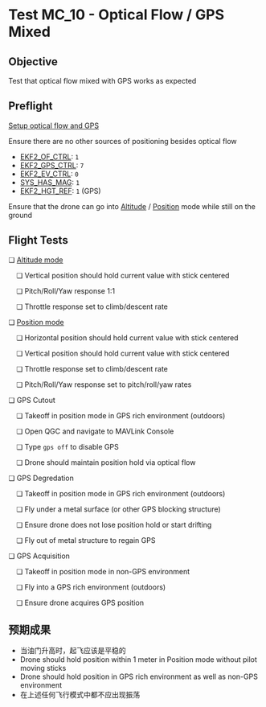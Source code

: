 # Test MC_10 - Optical Flow / GPS Mixed

## Objective

Test that optical flow mixed with GPS works as expected

## Preflight

[Setup optical flow and GPS](../sensor/optical_flow.md)

Ensure there are no other sources of positioning besides optical flow

- [EKF2_OF_CTRL](../advanced_config/parameter_reference.md#EKF2_OF_CTRL): `1`
- [EKF2_GPS_CTRL](../advanced_config/parameter_reference.md#EKF2_GPS_CTRL): `7`
- [EKF2_EV_CTRL](../advanced_config/parameter_reference.md#EKF2_EV_CTRL): `0`
- [SYS_HAS_MAG](../advanced_config/parameter_reference.md#SYS_HAS_MAG): `1`
- [EKF2_HGT_REF](../advanced_config/parameter_reference.md#EKF2_HGT_REF): `1` (GPS)

Ensure that the drone can go into [Altitude](../flight_modes_mc/altitude.md) / [Position](../flight_modes_mc/position.md) mode while still on the ground

## Flight Tests

❏ [Altitude mode](../flight_modes_mc/altitude.md)

&nbsp;&nbsp;&nbsp;&nbsp;❏ Vertical position should hold current value with stick centered

&nbsp;&nbsp;&nbsp;&nbsp;❏ Pitch/Roll/Yaw response 1:1

&nbsp;&nbsp;&nbsp;&nbsp;❏ Throttle response set to climb/descent rate

❏ [Position mode](../flight_modes_mc/position.md)

&nbsp;&nbsp;&nbsp;&nbsp;❏ Horizontal position should hold current value with stick centered

&nbsp;&nbsp;&nbsp;&nbsp;❏ Vertical position should hold current value with stick centered

&nbsp;&nbsp;&nbsp;&nbsp;❏ Throttle response set to climb/descent rate

&nbsp;&nbsp;&nbsp;&nbsp;❏ Pitch/Roll/Yaw response set to pitch/roll/yaw rates

❏ GPS Cutout

&nbsp;&nbsp;&nbsp;&nbsp;❏ Takeoff in position mode in GPS rich environment (outdoors)

&nbsp;&nbsp;&nbsp;&nbsp;❏ Open QGC and navigate to MAVLink Console

&nbsp;&nbsp;&nbsp;&nbsp;❏ Type `gps off` to disable GPS

&nbsp;&nbsp;&nbsp;&nbsp;❏ Drone should maintain position hold via optical flow

❏ GPS Degredation

&nbsp;&nbsp;&nbsp;&nbsp;❏ Takeoff in position mode in GPS rich environment (outdoors)

&nbsp;&nbsp;&nbsp;&nbsp;❏ Fly under a metal surface (or other GPS blocking structure)

&nbsp;&nbsp;&nbsp;&nbsp;❏ Ensure drone does not lose position hold or start drifting

&nbsp;&nbsp;&nbsp;&nbsp;❏ Fly out of metal structure to regain GPS

❏ GPS Acquisition

&nbsp;&nbsp;&nbsp;&nbsp;❏ Takeoff in position mode in non-GPS environment

&nbsp;&nbsp;&nbsp;&nbsp;❏ Fly into a GPS rich environment (outdoors)

&nbsp;&nbsp;&nbsp;&nbsp;❏ Ensure drone acquires GPS position

## 预期成果

- 当油门升高时，起飞应该是平稳的
- Drone should hold position within 1 meter in Position mode without pilot moving sticks
- Drone should hold position in GPS rich environment as well as non-GPS environment
- 在上述任何飞行模式中都不应出现振荡
